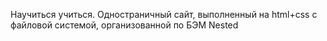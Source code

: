 Научиться учиться.
Одностраничный сайт, выполненный на html+css с файловой системой, организованной по БЭМ Nested
